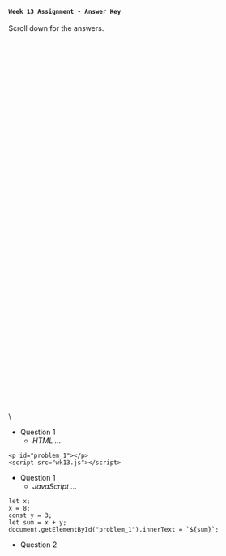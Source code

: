 **`Week 13 Assignment - Answer Key`**
\
\
Scroll down for the answers.
\
\
\
\
\
\
\
\
\
\
\
\
\
\
\
\
\
\
\
\
\
\
\
\
\
\
\
\
\
\
\
\
\
\
\
\
\
\
\
\
\
\
\
\
\
\

- Question 1
  - *HTML ...*
```
<p id="problem_1"></p>
<script src="wk13.js"></script>
```
- Question 1
  - *JavaScript ...*
```
let x;
x = 8;
const y = 3;
let sum = x + y;
document.getElementById("problem_1").innerText = `${sum}`;
```
- Question 2
